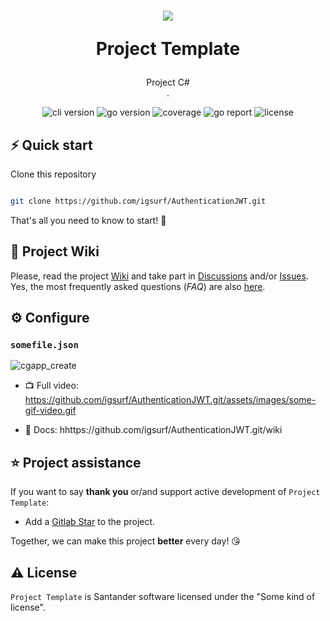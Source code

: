 <h1  align="center">

<img  src="https://some-url/logo/projecttemplate.png"/><br/>

Project Template

</h1>

<p  align="center">Project C# <br/>.</p>

  

<p  align="center"><img  src="https://img.shields.io/badge/version-v0.0.1-blue?style=for-the-badge&logo=none"  alt="cli version"  />&nbsp;<img  src="https://img.shields.io/badge/dotnet-5+-00ADD8?style=for-the-badge"  alt="go version"  />&nbsp;<img  src="https://img.shields.io/badge/CSHARP_Cover-89.2%25-success?style=for-the-badge&logo=none"  alt="coverage"  />&nbsp;<img  src="https://img.shields.io/badge/CSHARP_report-A+-success?style=for-the-badge&logo=none"  alt="go report"  />&nbsp;<img  src="https://img.shields.io/badge/license-apache_license_2.0-red?style=for-the-badge&logo=none"  alt="license"  /></p>

  
  

## ⚡️ Quick start

  

Clone this repository

```bash

git clone https://github.com/igsurf/AuthenticationJWT.git

```

  

That's all you need to know to start! 🎉

  

## 📖 Project Wiki

  

Please, read the project [Wiki](https://github.com/igsurf/AuthenticationJWT.git/wiki) and take part in [Discussions](https://github.com/igsurf/AuthenticationJWT.git) and/or [Issues](https://github.com/igsurf/AuthenticationJWT.git/issues). Yes, the most frequently asked questions (_FAQ_) are also [here](https://github.com/igsurf/AuthenticationJWT.git/wikis/FAQ).

  

## ⚙️ Configure

  

### `somefile.json`

  

![cgapp_create](https://github.com/igsurf/AuthenticationJWT.git/assets/images/xyz.gif)

  

- 📺 Full video: https://github.com/igsurf/AuthenticationJWT.git/assets/images/some-gif-video.gif

- 📖 Docs: hhttps://github.com/igsurf/AuthenticationJWT.git/wiki

  

## ⭐️ Project assistance

  

If you want to say **thank you** or/and support active development of `Project Template`:

  

- Add a [Gitlab Star](https://github.com/igsurf/AuthenticationJWT.git) to the project.

  

Together, we can make this project **better** every day! 😘

  

## ⚠️ License

  

`Project Template` is Santander software licensed under the "Some kind of license".
